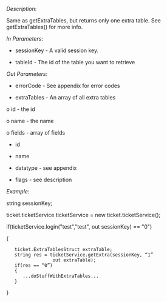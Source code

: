 <properties date="2016-06-24"
SortOrder="159"
/>

*Description*:

Same as getExtraTables, but returns only one extra table. See getExtraTables() for more info.

 

*In Parameters*:

* sessionKey            - A valid session key.

* tableId       - The id of the table you want to retrieve

*Out Parameters*:

* errorCode  - See appendix for error codes

* extraTables         - An array of all extra tables

o   id   - the id

o   name    - the name

o   fields   - array of fields

* id

* name

* datatype    - see appendix

* flags          - see description

 

*Example*:

string sessionKey;

ticket.ticketService ticketService = new ticket.ticketService();

 

if(ticketService.login("test","test", out sessionKey) == "0")

{

       ticket.ExtraTablesStruct extraTable;
       string res = ticketService.getExtra(sessionKey, “1”
                     out extraTable);
       if(res == “0”)
       {
          ...doStuffWithExtraTables...
       }

}
